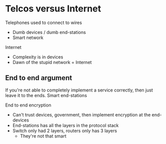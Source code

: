 # Telcos versus Internet
Telephones used to connect to wires
- Dumb devices / dumb end-stations
- Smart network

Internet
- Complexity is in devices
- Dawn of the stupid network = Internet


## End to end argument
If you're not able to completely implement a service correctly, then just leave it to the ends.
Smart end-stations

End to end encryption
- Can't trust devices, government, then implement encryption at the end-devices
- End-stations has all the layers in the protocol stack
- Switch only had 2 layers, routers only has 3 layers
    - They're not that smart

